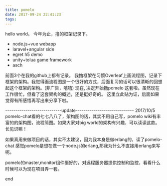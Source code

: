 ```yaml
---
title: pomelo
date: 2017-09-24 22:41:23
tags:
---
```

hello world。
今年为止，撸的框架记录下。

 - node.js+vue webapp
 - laravel+angular side
 - egret h5 demo
 - unity+tolua game framework
 - asch
 
前面3个在我的github上都有记录。
我撸框架在习惯Overleaf上画流程图，记录下框架的架构。我觉得画流程图是一个很好的方式，后面复习的话可以很清晰的回想起这个框架的架构。(非广告，嘻嘻)
现在, 决定开始撸pomelo 这套啦。虽然现在工作很忙，但看了这套架构的概述，还是挺好奇的。
这里立此贴为证，后面如果觉得有所感悟再写出来分享下啦。

----------------------------update-----------------------------
2017/10/5
pomelo-chat看的七七八八了，架构图的话，其实不用自己写，pomelo wiki有丰富的的架构图，流程简图。如果大家对big world的架构有兴趣，可以读读这款。长见识嘛！

如果真用来做项目的话，其实不太建议，因为我本身是做erlang的，读了pomelo-chat 感觉pomelo是想在做一个node.js的erlang,那我为什么不直接用erlang来写呢。

pomelo的master,monitor组件挺好的，对远程服务器提供控制和监控，看看什么时候可以为现在项目弄一套。

end
